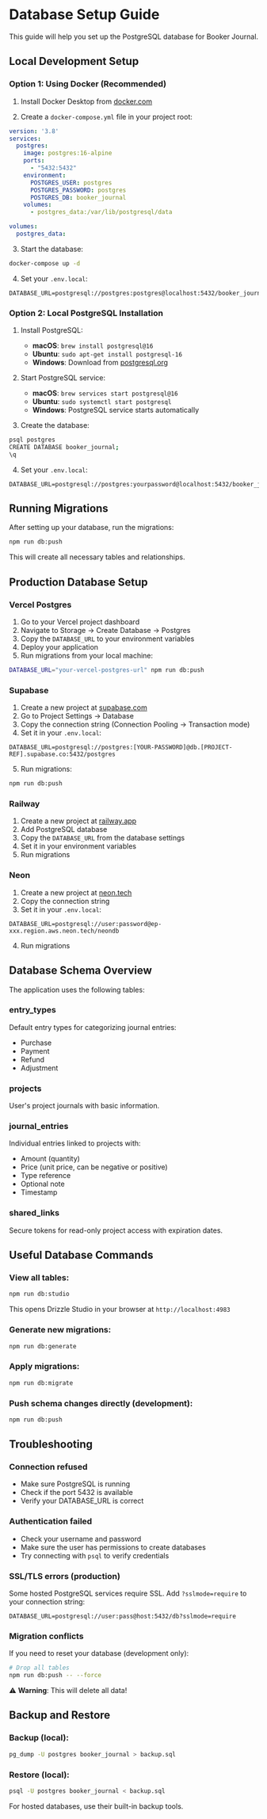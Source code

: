 # Database Setup Guide

This guide will help you set up the PostgreSQL database for Booker Journal.

## Local Development Setup

### Option 1: Using Docker (Recommended)

1. Install Docker Desktop from [docker.com](https://www.docker.com/products/docker-desktop)

2. Create a `docker-compose.yml` file in your project root:

```yaml
version: '3.8'
services:
  postgres:
    image: postgres:16-alpine
    ports:
      - "5432:5432"
    environment:
      POSTGRES_USER: postgres
      POSTGRES_PASSWORD: postgres
      POSTGRES_DB: booker_journal
    volumes:
      - postgres_data:/var/lib/postgresql/data

volumes:
  postgres_data:
```

3. Start the database:
```bash
docker-compose up -d
```

4. Set your `.env.local`:
```env
DATABASE_URL=postgresql://postgres:postgres@localhost:5432/booker_journal
```

### Option 2: Local PostgreSQL Installation

1. Install PostgreSQL:
   - **macOS**: `brew install postgresql@16`
   - **Ubuntu**: `sudo apt-get install postgresql-16`
   - **Windows**: Download from [postgresql.org](https://www.postgresql.org/download/windows/)

2. Start PostgreSQL service:
   - **macOS**: `brew services start postgresql@16`
   - **Ubuntu**: `sudo systemctl start postgresql`
   - **Windows**: PostgreSQL service starts automatically

3. Create the database:
```bash
psql postgres
CREATE DATABASE booker_journal;
\q
```

4. Set your `.env.local`:
```env
DATABASE_URL=postgresql://postgres:yourpassword@localhost:5432/booker_journal
```

## Running Migrations

After setting up your database, run the migrations:

```bash
npm run db:push
```

This will create all necessary tables and relationships.

## Production Database Setup

### Vercel Postgres

1. Go to your Vercel project dashboard
2. Navigate to Storage → Create Database → Postgres
3. Copy the `DATABASE_URL` to your environment variables
4. Deploy your application
5. Run migrations from your local machine:
```bash
DATABASE_URL="your-vercel-postgres-url" npm run db:push
```

### Supabase

1. Create a new project at [supabase.com](https://supabase.com)
2. Go to Project Settings → Database
3. Copy the connection string (Connection Pooling → Transaction mode)
4. Set it in your `.env.local`:
```env
DATABASE_URL=postgresql://postgres:[YOUR-PASSWORD]@db.[PROJECT-REF].supabase.co:5432/postgres
```
5. Run migrations:
```bash
npm run db:push
```

### Railway

1. Create a new project at [railway.app](https://railway.app)
2. Add PostgreSQL database
3. Copy the `DATABASE_URL` from the database settings
4. Set it in your environment variables
5. Run migrations

### Neon

1. Create a new project at [neon.tech](https://neon.tech)
2. Copy the connection string
3. Set it in your `.env.local`:
```env
DATABASE_URL=postgresql://user:password@ep-xxx.region.aws.neon.tech/neondb
```
4. Run migrations

## Database Schema Overview

The application uses the following tables:

### entry_types
Default entry types for categorizing journal entries:
- Purchase
- Payment
- Refund
- Adjustment

### projects
User's project journals with basic information.

### journal_entries
Individual entries linked to projects with:
- Amount (quantity)
- Price (unit price, can be negative or positive)
- Type reference
- Optional note
- Timestamp

### shared_links
Secure tokens for read-only project access with expiration dates.

## Useful Database Commands

### View all tables:
```bash
npm run db:studio
```
This opens Drizzle Studio in your browser at `http://localhost:4983`

### Generate new migrations:
```bash
npm run db:generate
```

### Apply migrations:
```bash
npm run db:migrate
```

### Push schema changes directly (development):
```bash
npm run db:push
```

## Troubleshooting

### Connection refused
- Make sure PostgreSQL is running
- Check if the port 5432 is available
- Verify your DATABASE_URL is correct

### Authentication failed
- Check your username and password
- Make sure the user has permissions to create databases
- Try connecting with `psql` to verify credentials

### SSL/TLS errors (production)
Some hosted PostgreSQL services require SSL. Add `?sslmode=require` to your connection string:
```env
DATABASE_URL=postgresql://user:pass@host:5432/db?sslmode=require
```

### Migration conflicts
If you need to reset your database (development only):
```bash
# Drop all tables
npm run db:push -- --force
```

⚠️ **Warning**: This will delete all data!

## Backup and Restore

### Backup (local):
```bash
pg_dump -U postgres booker_journal > backup.sql
```

### Restore (local):
```bash
psql -U postgres booker_journal < backup.sql
```

For hosted databases, use their built-in backup tools.
